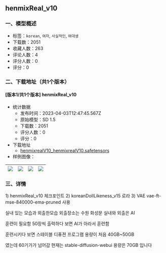 ## henmixReal_v10
### 一、模型概述

- 标签：`korean`, `여자`, `사실적인`, `여대생`
- 下载数：2051
- 收藏人数：263
- 评论人数：4
- 评分人数：0
- 评分：0

### 二、下载地址（共1个版本）

#### [版本1/共1个版本] henmixReal_v10

- 统计数据
  - 发布时间：2023-04-03T12:47:45.567Z
  - 原始模型：SD 1.5
  - 下载数：2051
  - 评分人数：0
  - 评分：0
- 下载地址
  - [henmixrealV10_henmixrealV10.safetensors](https://civitai.com/api/download/models/34402)
- 样例图像：

| <img src="https://image.civitai.com/xG1nkqKTMzGDvpLrqFT7WA/ac43e9a1-4a3a-46a7-43bf-6b1d348f7500/width=450/393047.jpeg" /> | <img src="https://image.civitai.com/xG1nkqKTMzGDvpLrqFT7WA/857cbba9-816f-4fa8-4109-af25b6bfe300/width=450/393061.jpeg" /> | <img src="https://image.civitai.com/xG1nkqKTMzGDvpLrqFT7WA/647d9edb-c675-4a20-01d9-7406b6cb4500/width=450/393060.jpeg" /> | <img src="https://image.civitai.com/xG1nkqKTMzGDvpLrqFT7WA/9b08ae1d-4906-48d1-c9cb-76c643efc200/width=450/393059.jpeg" /> |
| ---- | ---- | ---- | ---- |


### 三、详情
<p>1) henmixReal_v10 체크포인트 2) koreanDollLikeness_v15 로라 3) VAE vae-ft-mse-840000-ema-pruned 사용</p><p>실내 있는 모습과 외출한모습 외출장소는 수원 화성문 실내와 외출은 AI</p><p>훈련이 필요함 50장씩 출력하다 보면 AI가 아라서 훈련함 </p><p>훈련시키다 보면 스테이블 디퓨젼  프로그램 용량이 처음 40GB~50GB</p><p>였는데  60기가가 넘어감 현재는 stable-diffusion-webui 용량은 70GB 입니다</p>